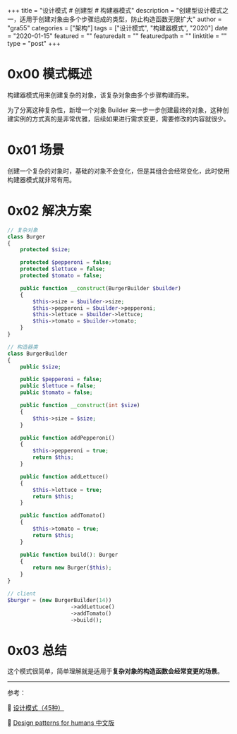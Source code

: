 +++
title = "设计模式 # 创建型 # 构建器模式"
description = "创建型设计模式之一，适用于创建对象由多个步骤组成的类型，防止构造函数无限扩大"
author = "gra55"
categories = ["架构"]
tags = ["设计模式", "构建器模式", "2020"]
date = "2020-01-15"
featured = ""
featuredalt = ""
featuredpath = ""
linktitle = ""
type = "post"
+++

# 0x00 模式概述

构建器模式用来创建复杂的对象，该复杂对象由多个步骤构建而来。

为了分离这种复杂性，新增一个对象 Builder 来一步一步创建最终的对象，这种创建实例的方式真的是非常优雅，后续如果进行需求变更，需要修改的内容就很少。

# 0x01 场景

创建一个复杂的对象时，基础的对象不会变化，但是其组合会经常变化，此时使用构建器模式就非常有用。

# 0x02 解决方案

```php
// 复杂对象
class Burger
{
    protected $size;

    protected $pepperoni = false;
    protected $lettuce = false;
    protected $tomato = false;

    public function __construct(BurgerBuilder $builder)
    {
        $this->size = $builder->size;
        $this->pepperoni = $builder->pepperoni;
        $this->lettuce = $builder->lettuce;
        $this->tomato = $builder->tomato;
    }
}

// 构造器类
class BurgerBuilder
{
    public $size;

    public $pepperoni = false;
    public $lettuce = false;
    public $tomato = false;

    public function __construct(int $size)
    {
        $this->size = $size;
    }

    public function addPepperoni()
    {
        $this->pepperoni = true;
        return $this;
    }

    public function addLettuce()
    {
        $this->lettuce = true;
        return $this;
    }

    public function addTomato()
    {
        $this->tomato = true;
        return $this;
    }

    public function build(): Burger
    {
        return new Burger($this);
    }
}

// client
$burger = (new BurgerBuilder(14))
                    ->addLettuce()
                    ->addTomato()
                    ->build();
```

# 0x03 总结

这个模式很简单，简单理解就是适用于**复杂对象的构造函数会经常变更的场景**。

---
参考：

:pushpin: [设计模式（45种）](https://github.com/guanguans/notes/blob/master/%E8%AE%BE%E8%AE%A1%E6%A8%A1%E5%BC%8F%EF%BC%8845%E7%A7%8D%EF%BC%89.md)

:pushpin: [Design patterns for humans 中文版](https://www.guanguans.cn/design-patterns-for-humans-cn/)